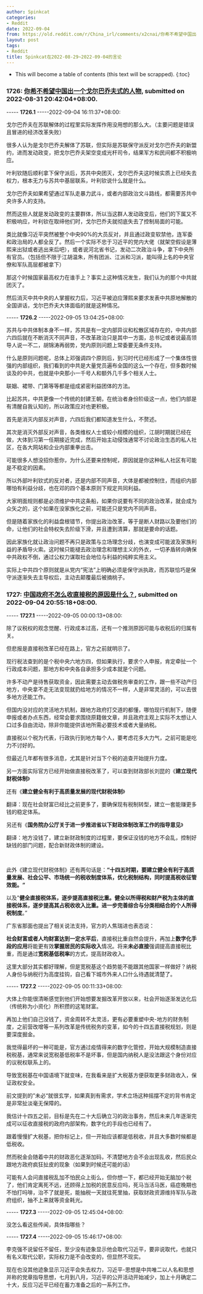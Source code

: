 ```yaml
---
author: Spinkcat
categories:
- Reddit
date: 2022-09-04
from: https://old.reddit.com/r/China_irl/comments/x2cnai/你希不希望中国出一个戈尔巴乔夫式的人物/
layout: post
tags:
- Reddit
title: Spinkcat在2022-08-29~2022-09-04的言论
---
```


* This will become a table of contents (this text will be scrapped).
{:toc}

### 1726: [你希不希望中国出一个戈尔巴乔夫式的人物](https://old.reddit.com/r/China_irl/comments/x2cnai/你希不希望中国出一个戈尔巴乔夫式的人物/), submitted on 2022-08-31 20:42:04+08:00.

----- __1726.1__ -----2022-09-04 16:11:37+08:00:

戈尔巴乔夫在苏联解体的过程里实际发挥作用没用想的那么大。（主要问题是错误且冒进的经济改革失败）

很多人认为是戈尔巴乔夫解体了苏联，但实际是苏联保守派反对戈尔巴乔夫的新盟约，进而发动政变，把戈尔巴乔夫架空变成光杆司令，结果军方和民间都不积极响应。

叶利钦随后顺利拿下保守派后，苏共中央团灭，戈尔巴乔夫这时候实质上已经失去权力，根本无力与苏共中基层联系，叶利钦说什么就是什么。

戈尔巴乔夫如果希望通过军队走暴力武斗，或者内部政治文斗路线，都需要苏共中央许多人的支持。

然而这些人就是发动政变的主要群体，所以当这群人发动政变后，他们的下属又不积极响应，叶利钦在取缔他们时，戈尔巴乔夫就彻底失去了控制局面的可能。

类比就像习近平突然被整个中央90%的大员反对，并且通过政变软禁他，连军委和政治局的人都全反了。然后一个实际不忠于习近平的党内大佬（就架空假设是薄熙来出狱或者逃出来后吧），或者说河北省书记，发动二次政治斗争，拿下中央所有官员。（包括但不限于江胡温朱，所有团派、江派和习派，能叫得上名的中央官僚和军队高层都被拿下）

那这个时候国家最高权力在谁手上？事实上这种情况发生，我们认为的那个中共就团灭了。

然后消灭中共中央的人掌握权力后，习近平被迫应薄熙来要求发表中共原地解散的全国讲话，戈尔巴乔夫大体面临的就是这种情况。

----- __1726.2__ -----2022-09-05 13:04:25+08:00:

苏共与中共体制本身不一样，苏共是有一定内部异议和松散区域存在的，中共内部六四后就在不断消灭不同声音，不改革政治只是其中一方面，总书记或者说最高领导人说一不二，胡锦涛再弱势，党内原则问题上常委要无条件支持。

什么是原则问题呢，总体上邓强调四个原则后，到习时代已经形成了一个集体性很强的内部组织，我们看到的中共是大量党员遍布全国的这么一个存在，但多数时候谈及的中共，也就是中央那小一千号人和额外几千多个相关人士。

联姻、裙带、门第等等都是组成紧密利益团体的方法。

比起苏共，中共更像一个传统的封建王朝，在统治者身份阶级这一点，他们内部是有清醒自我认知的，所以政策应对也更积极。

首先是消灭内部反对声音，六四后我们都知道发生什么，不赘述。

其次是消灭外部反对声音，各类维权人士或较小规模的组织，江胡时期就已经在做，大体到习第一任期接近完成，然后开始主动侵蚀通常不讨论政治生态的私人社区，在各大网站和企业内部重拳出击。

可能很多人想没招你惹你，为什么还要来控制呢，原因就是你这种私人社区有可能是不稳定的因素。

所以外部叶利钦式的反对者，还是内部不同声音，大体是都被控制住，而组织内部哪怕有利益分歧，也在邓的四个基本原则下规定共同利益。

大家明面规则都是必须维护中共这条船，如果你说要有不同的政治改革，就会成为众矢之的，这个如果在没家族化之前，可能还只是党内不同声音。

但是随着家族化的利益盘根错节，你提出政治改革，等于是断人财路以及要他们的命，让他们的社会特权失去阶级下滑，并且遭到清算，那就是要命的话题。

因此家族化就让政治问题不再只是政策与立场理念分歧，也演变成可能波及家族利益的矛盾导火索。这时候只能褪去政治理念和理想主义的外衣，一切矛盾转向确保中共政权不倒，通过公权力谋取社会地位与利益的纯粹实用主义。

实际上中共四个原则就是从党内“宪法”上明确必须是保守派执政，而苏联恰巧是保守派逐渐失去主导权后，主动去颠覆最后被摘桃子。

### 1727: [中国政府不怎么收直接税的原因是什么？](https://old.reddit.com/r/China_irl/comments/x5mbrp/中国政府不怎么收直接税的原因是什么/), submitted on 2022-09-04 20:55:18+08:00.

----- __1727.1__ -----2022-09-05 00:00:13+08:00:

除了议税权的观念觉醒、行政成本过高，还有一个推测原因可能与收税后的归属有关。

但悲报是直接税改革已经在路上，官方之前就明示了。

现行税法查到的是个税中央六地方四，但如果执行，要求个人申报，肯定牵扯一个行政成本问题，那地方和中央各自承担多少成本就是个问题。

许多不动产是待售获取资金，因此需要主动去做税务审查的工作，跟一些不动产归地方，中央拿不走无法变现就扔给地方的情况不一样，人是非常灵活的，可以去很多地方还能工作。

但国内没对应的灵活地方机制，跟地方政府打交道的都懂，哪怕现行机制下，随便申报或者办点东西，经常会要求围绕原籍做文章，并且政府主观上实际不太想让人口过多自由流动，除非你能提供该地所需必要技术或者大量纳税。

直接税以个税为代表，行政执行到地方每个人，要考虑花多大力气，之前可能是吃力不讨好的。

但最近几年都有很多消息，尤其是针对当下个税的追查开始提升力度。

另一方面实际官方已经开始做直接税改革了，可以查到财政部长刘昆的《**建立现代财税体制**》

还有《**建立健全有利于高质量发展的现代财税体制**》

翻译：现在社会财富已经比之前更多了，要确保现有税制转型，建立一套能赚更多钱的稳定体系。

另还有《**国务院办公厅关于进一步推进省以下财政体制改革工作的指导意见**》

翻译：地方没钱了，建立新财政制度的过程里，要保证没钱的地方不会乱，控制好缺钱的部门问题，配合新财政体制的建设。

&#x200B;

此外《建立现代财税体制》还有两句话是：**“十四五时期，要建立健全有利于高质量发展、社会公平、市场统一的税收制度体系，优化税制结构，同时提高税收征管效能。“**

以及"**健全直接税体系，逐步提高直接税比重。健全以所得税和财产税为主体的直接税体系，逐步提高其占税收收入比重。进一步完善综合与分类相结合的个人所得税制度**。”

广东省那面也提出了相关说法支持，官方的人焦瑞进也表态说：

**社会财富或者人均财富达到一定水平后**，直接税比重自然会提升，再加上**数字化手段的应用**将能更有效**掌握居民的实际收入**情况。将来**未必直接**强调提高直接税比重，而是通过**宽税基低税率**的方式，提高财政收入。

这里大部分其实都好理解，但是宽税基这个趋势能不能跟其他国家一样做好？纳税人身份与纳税行为高度挂钩，自己看下城市外来人口什么待遇就清楚了。

----- __1727.2__ -----2022-09-05 00:11:33+08:00:

大体上你能很清晰感觉到他们开始想要发掘改革开放以来，社会开始逐渐发达化后（传统称为小资化）所积攒的这笔财富。

再加上他们自己没钱了，资金周转不太灵活，更有必要重塑中央-地方的财务制度，之前营改增等一系列改革是传统税务的变革，如今的十四五直接税规划，则是要深度掘金。

我觉得最坏的一种可能是，官方通过疫情得来的数字化管控，开始大规模制造直接税税基，通常来说宽税基低税率不是坏事，但是国内纳税人是没法跟这个身份对应的议税权联系上的。

导致宽税基在中国语境下就变味，在我看来是扩大税基方便获取更多财政收入，保证政权安全。

前文提到的”未必“就很玄学，如果真到有需求，学术立场这种摇摆不定的背书肯定是非常扯淡毫无保障的。

我估计十四五之前，目标是先在二十大后确立习的政治事务，然后未来几年逐渐完成可以征收直接税的政府内部架构，数字化的手段也已经有了。

跟着慢慢扩大税基，把你标记上，但一开始应该都是低税收，并且大多数时候都是低税收。

然而税金会随着中共的财政恶化逐渐加码，不清楚地方会不会出现乱收，然后民众跟地方政府疯狂扯皮的现象（如果到时候还可能的话）

可能有人会问直接税乱加不怕民众上街么，但你想一下，都已经开始无脑加个税了，他们肯定离死不远，还顾得上加税的民意反应吗，死马当活马医，癌症晚期也不怕打吗啡，治不了就是死，能抽税一天就往死里抽，获取财政资源维持军队与政府组织，抽不上来就等资金耗光。

----- __1727.3__ -----2022-09-05 12:45:04+08:00:

没怎么看这些传闻，具体指哪些？

----- __1727.4__ -----2022-09-05 15:46:17+08:00:

李克强不说留任不留任，至少没有迹象显示他会取代习近平，要非说取代，也就只有名义取代公职，实际权力是不会改变的，但显然不现实。

现在也没其他迹象显示习近平会失去权力，习近平-思想是中共唯二以人名和思想并称的党章指导思想，七月到八月，习近平的公开活动开始减少，加上十月确定二十大，反应习近平已经在蓄力准备之后的一系列工作。

